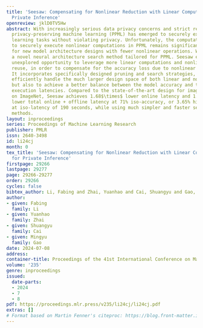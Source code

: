 ```yaml
---
title: 'Seesaw: Compensating for Nonlinear Reduction with Linear Computations for
  Private Inference'
openreview: jklD0TV5Hw
abstract: With increasingly serious data privacy concerns and strict regulations,
  privacy-preserving machine learning (PPML) has emerged to securely execute machine
  learning tasks without violating privacy. Unfortunately, the computational cost
  to securely execute nonlinear computations in PPML remains significant, calling
  for new model architecture designs with fewer nonlinear operations. We propose Seesaw,
  a novel neural architecture search method tailored for PPML. Seesaw exploits a previously
  unexplored opportunity to leverage more linear computations and nonlinear result
  reuse, in order to compensate for the accuracy loss due to nonlinear reduction.
  It incorporates specifically designed pruning and search strategies, not only to
  efficiently handle the much larger design space of both linear and nonlinear operators,
  but also to achieve a better balance between the model accuracy and the online/offline
  execution latencies. Compared to the state-of-the-art design for image classification
  on ImageNet, Seesaw achieves 1.68$\times$ lower online latency and 1.55$\times$
  lower total online + offline latency at 71% iso-accuracy, or 3.65% higher accuracy
  at iso-latency of 190 seconds, while using much simpler and faster search and training
  methods.
layout: inproceedings
series: Proceedings of Machine Learning Research
publisher: PMLR
issn: 2640-3498
id: li24cj
month: 0
tex_title: 'Seesaw: Compensating for Nonlinear Reduction with Linear Computations
  for Private Inference'
firstpage: 29266
lastpage: 29277
page: 29266-29277
order: 29266
cycles: false
bibtex_author: Li, Fabing and Zhai, Yuanhao and Cai, Shuangyu and Gao, Mingyu
author:
- given: Fabing
  family: Li
- given: Yuanhao
  family: Zhai
- given: Shuangyu
  family: Cai
- given: Mingyu
  family: Gao
date: 2024-07-08
address:
container-title: Proceedings of the 41st International Conference on Machine Learning
volume: '235'
genre: inproceedings
issued:
  date-parts:
  - 2024
  - 7
  - 8
pdf: https://proceedings.mlr.press/v235/li24cj/li24cj.pdf
extras: []
# Format based on Martin Fenner's citeproc: https://blog.front-matter.io/posts/citeproc-yaml-for-bibliographies/
---
```

